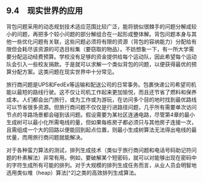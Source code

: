    

## 9.4　现实世界的应用

背包问题采用的动态规划技术适应范围比较广泛，能将貌似很棘手的问题分解成较小的问题，再把多个较小问题的部分解组合在一起形成整体解。背包问题本身与其他一些优化问题有关联，这些问题必须将有限的资源（背包的容纳能力）分配给有限但会耗尽该资源的可选目标集（要窃取的物品）。不妨想象一下，有一所大学需要分配运动经费预算。学校没有足够的资金提供给每个运动队，因此希望每个运动队会引入一些校友捐款。于是就可以求解一个类似背包的问题，以便获得最优的预算分配方案。这类问题在现实世界中十分常见。

旅行商问题是UPS和FedEx等运输和配送公司的日常事务。包裹快递公司希望司机能以最短的路线行驶。这不仅让司机工作起来更加愉悦，而且还节省了燃料和保养成本。人们都会出门旅行，或为工作或为游玩，在访问多个目的地时找到最优路线可以节省很多资源。但旅行商问题不仅仅是行进路径问题，几乎所有需要单次访问节点的寻路场景都会碰到该问题。假设需要为某社区连通电路，尽管第4章的最小生成树可以最小化所需电线的量，但如果每栋房子都必须只与其他房子连接一次，且需组成一个大的回路以便能回到起点位置，则最小生成树算法无法得出电线的最优量，而用旅行商问题就能解决。

对于各种蛮力算法的测试，排列生成技术（类似于旅行商问题和电话号码助记符问题的朴素解法）非常有用。例如，要破解某个短密码，就可以对能够出现在密码中的字符生成所有可能的排列。对于大规模的排列生成任务而言，从业人员会明智地选用类似堆（heap）算法[^2]之类的高效排列生成算法。